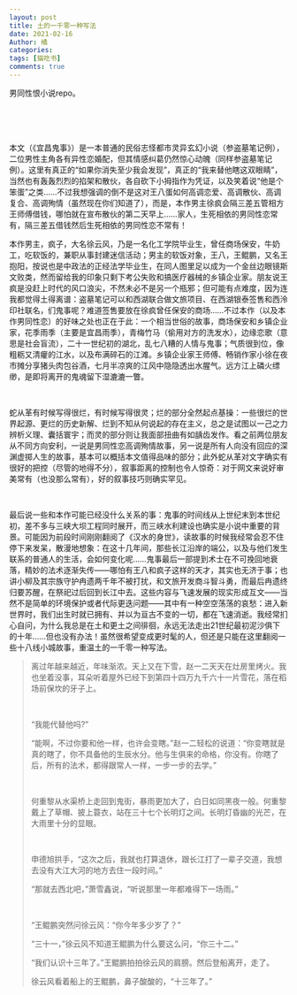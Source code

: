 ```yaml
---
layout: post
title: 土的一千零一种写法
date: 2021-02-16
Author: 橘
categories: 
tags: [猫吃书]
comments: true
---
```

男同性恨小说repo。
<!-- more -->
<br><br><br>

本文（《宜昌鬼事》）是一本普通的民俗志怪都市灵异玄幻小说（参盗墓笔记例），二位男性主角各有异性恋婚配，但其情感纠葛仍然惊心动魄（同样参盗墓笔记例）。这里有真正的“如果你消失至少我会发现”，真正的“我来替他瞎这双眼睛”，当然也有轰轰烈烈的掐架和散伙，各自砍下小拇指作为凭证，以及笑着说“他是个笨蛋”之类……不过我想强调的倒不是这对王八蛋如何高调恋爱、高调散伙、高调复合、高调殉情（虽然现在你们知道了），而是，本作男主徐疯会隔三差五管相方王师傅借钱，哪怕就在宣布散伙的第二天早上……家人，生死相依的男同性恋常有，隔三差五借钱然后生死相依的男同性恋不常有！

本作男主，疯子，大名徐云风，乃是一名化工学院毕业生，曾任商场保安，牛奶工，吃软饭的，兼职从事封建迷信活动；男主的软饭对象，王八，王鲲鹏，又名王抱阳，按说也是中政法的正经法学毕业生，在同人图里足以成为一个金丝边眼镜斯文败类，然而留给我的印象只剩下考公失败和搞医疗器械的乡镇企业家。朋友说王疯是没赶上时代的风口浪尖，不然未必不是另一个瓶邪；但可能有点难度，因为连我都觉得土得离谱：盗墓笔记可以和西湖联合做文旅项目、在西湖银泰签售和西泠印社联名，们鬼事呢？难道签售要放在徐疯曾任保安的商场……不过本作（以及本作男同性恋）的好味之处也正在于此：一个相当世俗的故事，商场保安和乡镇企业家，花季雨季（主要是宜昌雨季），青梅竹马（偷用对方的洗发水），边缘恋歌（意思是社会盲流），二十一世纪初的湖北，乱七八糟的人情与鬼事；气质很到位，像粗粝又清癯的江水，以及布满碎石的江滩。乡镇企业家王师傅、畅销作家小徐在夜市摊分享猪头肉包谷酒，七月半凉爽的江风中隐隐透出水腥气。远方江上磷火缥缈，是即将离开的鬼魂留下湿漉漉一瞥。

<br>

蛇从革有时候写得很烂，有时候写得很灵；烂的部分全然起点基操：一些很烂的世界起源、更烂的历史新解、烂到不知从何说起的存在主义，总之是试图以一己之力辨析义理、囊括寰宇；而灵的部分则让我面部扭曲有如龋齿发作。看之前两位朋友从不同方向安利，一说是男同性恋高调殉情故事，另一说是所有人向没有回应的深渊虚掷人生的故事，基本可以概括本文值得品味的部分；此外蛇从革对文字确实有很好的把控（尽管的地得不分），叙事距离的控制也令人惊奇：对于网文来说好审美常有（也没那么常有），好的叙事技巧则确实罕见。

<br>

最后说一些和本作可能已经没什么关系的事：鬼事的时间线从上世纪末到本世纪初，差不多与三峡大坝工程同时展开，而三峡水利建设也确实是小说中重要的背景。可能因为前段时间刚刚翻阅了《汉水的身世》，读故事的时候我经常会忍不住停下来发呆，散漫地想象：在这十几年间，那些长江沿岸的端公，以及与他们发生联系的普通人的生活，会如何变化呢……鬼事最后一部提到术士在不可挽回地衰落，精妙的法术逐渐失传——哪怕有王八和疯子这样的天才，其实也无济于事；也讲小柳及其宗族守护冉遗两千年不被打扰，和文旅开发商斗智斗勇，而最后冉遗终归要苏醒，在祭祀过后回到长江中去。这些内容与飞速发展的现实形成互文——当然不是简单的环境保护或者代际更迭问题——其中有一种空空荡荡的哀愁：进入新世界时，我们出生时就已拥有、并以为亘古不变的一切，都在飞速消逝。我经常扪心自问，为什么我总是在土和更土之间徘徊，永远无法走出21世纪最初泥沙俱下的十年……但也没有办法！虽然很希望变成更时髦的人，但还是只能在这里翻阅一些十八线小城故事，重温土的一千零一种写法。



> 离过年越来越近，年味渐浓。天上又在下雪，赵一二天天在灶房里烤火。我也坐着没事，耳朵听着屋外已经下到第四十四万九千六十一片雪花，落在稻场前保坎的牙子上。
>
> <br>
>
> “我能代替他吗?”
>
> “能啊，不过你要和他一样，也许会变瞎。”赵一二轻松的说道：“你变瞎就是真的瞎了，你不具备他的生辰水分。他与生俱来的命格，你没有。你瞎了后，所有的法术，都得跟常人一样，一步一步的去学。”
>
> <br>
>
> 何重黎从水渠桥上走回到鬼街，暴雨更加大了，白日如同黑夜一般。何重黎戴上了草帽、披上蓑衣，站在三十七个长明灯之间。长明灯昏幽的光芒，在大雨里十分的显眼。
>
> <br>
>
> 申德旭拱手，“这次之后，我就也打算退休，跟长江打了一辈子交道，我想去没有大江大河的地方去住一段时间。”
>
> “那就去西北吧，”萧雪鑫说，“听说那里一年都难得下一场雨。”
>
> <br>
>
> “王鲲鹏突然问徐云风：“你今年多少岁了？”
>
> “三十一，”徐云风不知道王鲲鹏为什么要这么问，“你三十二。”
>
> “我们认识十三年了。”王鲲鹏拍拍徐云风的肩膀。然后登船离开，走了。
>
> 徐云风看着船上的王鲲鹏，鼻子酸酸的，“十三年了。”